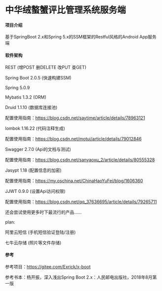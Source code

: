 #  中华绒螯蟹评比管理系统服务端

#### 项目介绍
基于SpringBoot 2.x和Spring 5.x的SSM框架的Restful风格的Android App服务端

#### 软件架构

REST (增POST 删DELETE 改PUT 查GET)

Spring Boot 2.0.5 (快速构建SSM)

Spring 5.0.9 

Mybatis 1.3.2 (ORM)

Druid 1.1.10 (数据库连接池)

配置使用指南：https://blog.csdn.net/saytime/article/details/78963121

lombok 1.16.22 (代码注释生成)

配置使用指南：https://blog.csdn.net/motui/article/details/79012846

Swagger 2.7.0 (Api的文档与测试)

配置使用指南：https://blog.csdn.net/sanyaoxu_2/article/details/80555328

Jasypt 1.18 (配置信息的加密)

配置使用指南：https://my.oschina.net/ChinaHaoYuFei/blog/1606360

JJWT 0.9.0 (设置Api访问权限)

配置使用指南：https://blog.csdn.net/qq_37636695/article/details/79265711

还会尝试使用更多时下最流行的产品……

plan:

阿里云短信 (手机短信验证登陆/注册)

七牛云存储 (照片等文件存储)

#### 参考 
参考项目：https://gitee.com/Exrick/x-boot

参考书本：杨开振，深入浅出Spring Boot 2.x：人民邮电出版社，2018年8月第一版 

